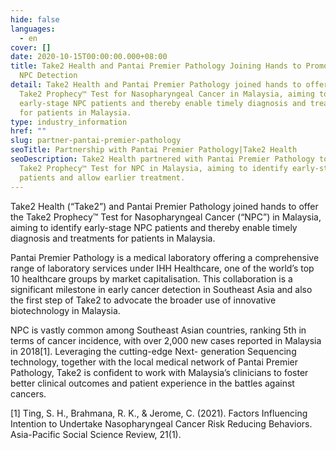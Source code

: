 ```yaml
---
hide: false
languages:
  - en
cover: []
date: 2020-10-15T00:00:00.000+08:00
title: Take2 Health and Pantai Premier Pathology Joining Hands to Promote Early
  NPC Detection
detail: Take2 Health and Pantai Premier Pathology joined hands to offer the
  Take2 Prophecy™ Test for Nasopharyngeal Cancer in Malaysia, aiming to identify
  early-stage NPC patients and thereby enable timely diagnosis and treatments
  for patients in Malaysia.
type: industry_information
href: ""
slug: partner-pantai-premier-pathology
seoTitle: Partnership with Pantai Premier Pathology|Take2 Health
seoDescription: Take2 Health partnered with Pantai Premier Pathology to offer
  Take2 Prophecy™ Test for NPC in Malaysia, aiming to identify early-stage NPC
  patients and allow earlier treatment.
---
```

Take2 Health (“Take2”) and Pantai Premier Pathology joined hands to offer the Take2 Prophecy™ Test for Nasopharyngeal Cancer (“NPC”) in Malaysia, aiming to identify early-stage NPC patients and thereby enable timely diagnosis and treatments for patients in Malaysia.

Pantai Premier Pathology is a medical laboratory offering a comprehensive range of laboratory services under IHH Healthcare, one of the world’s top 10 healthcare groups by market capitalisation. This collaboration is a significant milestone in early cancer detection in Southeast Asia and also the first step of Take2 to advocate the broader use of innovative biotechnology in Malaysia. 

NPC is vastly common among Southeast Asian countries, ranking 5th in terms of cancer incidence, with over 2,000 new cases reported in Malaysia in 2018\[1\]. Leveraging the cutting-edge Next- generation Sequencing technology, together with the local medical network of Pantai Premier Pathology, Take2 is confident to work with Malaysia’s clinicians to foster better clinical outcomes and patient experience in the battles against cancers.

\[1\] Ting, S. H., Brahmana, R. K., & Jerome, C. (2021). Factors Influencing Intention to Undertake Nasopharyngeal Cancer Risk Reducing Behaviors. Asia-Pacific Social Science Review, 21(1).